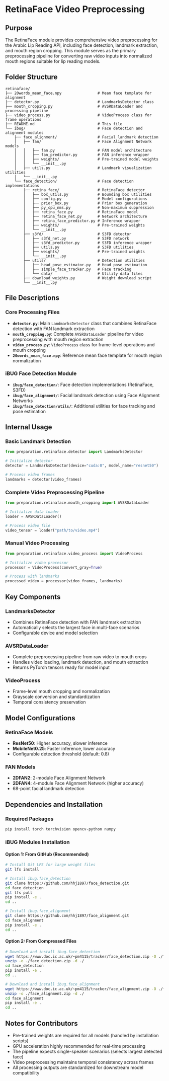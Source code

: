 # RetinaFace Video Preprocessing

## Purpose
The RetinaFace module provides comprehensive video preprocessing for the Arabic Lip Reading API, including face detection, landmark extraction, and mouth region cropping. This module serves as the primary preprocessing pipeline for converting raw video inputs into normalized mouth regions suitable for lip reading models.

## Folder Structure
```
retinaface/
├── 20words_mean_face.npy                # Mean face template for alignment
├── detector.py                          # LandmarksDetector class
├── mouth_cropping.py                    # AVSRDataLoader and processing pipeline
├── video_process.py                     # VideoProcess class for frame operations
├── README.md                            # This file
└── ibug/                                # Face detection and alignment modules
    ├── face_alignment/                  # Facial landmark detection
    │   ├── fan/                         # Face Alignment Network models
    │   │   ├── fan.py                   # FAN model architecture
    │   │   ├── fan_predictor.py         # FAN inference wrapper
    │   │   ├── weights/                 # Pre-trained model weights
    │   │   └── __init__.py
    │   ├── utils.py                     # Landmark visualization utilities
    │   └── __init__.py
    └── face_detection/                  # Face detection implementations
        ├── retina_face/                 # RetinaFace detector
        │   ├── box_utils.py             # Bounding box utilities
        │   ├── config.py                # Model configurations
        │   ├── prior_box.py             # Prior box generation
        │   ├── py_cpu_nms.py            # Non-maximum suppression
        │   ├── retina_face.py           # RetinaFace model
        │   ├── retina_face_net.py       # Network architecture
        │   ├── retina_face_predictor.py # Inference wrapper
        │   ├── weights/                 # Pre-trained weights
        │   └── __init__.py
        ├── s3fd/                        # S3FD detector
        │   ├── s3fd_net.py              # S3FD network
        │   ├── s3fd_predictor.py        # S3FD inference wrapper
        │   ├── utils.py                 # S3FD utilities
        │   ├── weights/                 # Pre-trained weights
        │   └── __init__.py
        ├── utils/                       # Detection utilities
        │   ├── head_pose_estimator.py   # Head pose estimation
        │   ├── simple_face_tracker.py   # Face tracking
        │   └── data/                    # Utility data files
        ├── download_weights.py          # Weight download script
        └── __init__.py
```

## File Descriptions

### Core Processing Files
- **`detector.py`**: Main `LandmarksDetector` class that combines RetinaFace detection with FAN landmark extraction
- **`mouth_cropping.py`**: Complete `AVSRDataLoader` pipeline for video preprocessing with mouth region extraction
- **`video_process.py`**: `VideoProcess` class for frame-level operations and mouth cropping
- **`20words_mean_face.npy`**: Reference mean face template for mouth region normalization

### iBUG Face Detection Module
- **`ibug/face_detection/`**: Face detection implementations (RetinaFace, S3FD)
- **`ibug/face_alignment/`**: Facial landmark detection using Face Alignment Networks
- **`ibug/face_detection/utils/`**: Additional utilities for face tracking and pose estimation

## Internal Usage

### Basic Landmark Detection
```python
from preparation.retinaface.detector import LandmarksDetector

# Initialize detector
detector = LandmarksDetector(device="cuda:0", model_name="resnet50")

# Process video frames
landmarks = detector(video_frames)
```

### Complete Video Preprocessing Pipeline
```python
from preparation.retinaface.mouth_cropping import AVSRDataLoader

# Initialize data loader
loader = AVSRDataLoader()

# Process video file
video_tensor = loader("path/to/video.mp4")
```

### Manual Video Processing
```python
from preparation.retinaface.video_process import VideoProcess

# Initialize video processor
processor = VideoProcess(convert_gray=True)

# Process with landmarks
processed_video = processor(video_frames, landmarks)
```

## Key Components

### LandmarksDetector
- Combines RetinaFace detection with FAN landmark extraction
- Automatically selects the largest face in multi-face scenarios
- Configurable device and model selection

### AVSRDataLoader
- Complete preprocessing pipeline from raw video to mouth crops
- Handles video loading, landmark detection, and mouth extraction
- Returns PyTorch tensors ready for model input

### VideoProcess
- Frame-level mouth cropping and normalization
- Grayscale conversion and standardization
- Temporal consistency preservation

## Model Configurations

### RetinaFace Models
- **ResNet50**: Higher accuracy, slower inference
- **MobileNet0.25**: Faster inference, lower accuracy
- Configurable detection threshold (default: 0.8)

### FAN Models
- **2DFAN2**: 2-module Face Alignment Network
- **2DFAN4**: 4-module Face Alignment Network (higher accuracy)
- 68-point facial landmark detection

## Dependencies and Installation

### Required Packages
```bash
pip install torch torchvision opencv-python numpy
```

### iBUG Modules Installation

#### Option 1: From GitHub (Recommended)
```bash
# Install Git LFS for large weight files
git lfs install

# Install ibug.face_detection
git clone https://github.com/hhj1897/face_detection.git
cd face_detection
git lfs pull
pip install -e .
cd ..

# Install ibug.face_alignment
git clone https://github.com/hhj1897/face_alignment.git
cd face_alignment
pip install -e .
cd ..
```

#### Option 2: From Compressed Files
```bash
# Download and install ibug.face_detection
wget https://www.doc.ic.ac.uk/~pm4115/tracker/face_detection.zip -O ./face_detection.zip
unzip -o ./face_detection.zip -d ./
cd face_detection
pip install -e .
cd ..

# Download and install ibug.face_alignment
wget https://www.doc.ic.ac.uk/~pm4115/tracker/face_alignment.zip -O ./face_alignment.zip
unzip -o ./face_alignment.zip -d ./
cd face_alignment
pip install -e .
cd ..
```

## Notes for Contributors
- Pre-trained weights are required for all models (handled by installation scripts)
- GPU acceleration highly recommended for real-time processing
- The pipeline expects single-speaker scenarios (selects largest detected face)
- Video preprocessing maintains temporal consistency across frames
- All processing outputs are standardized for downstream model compatibility